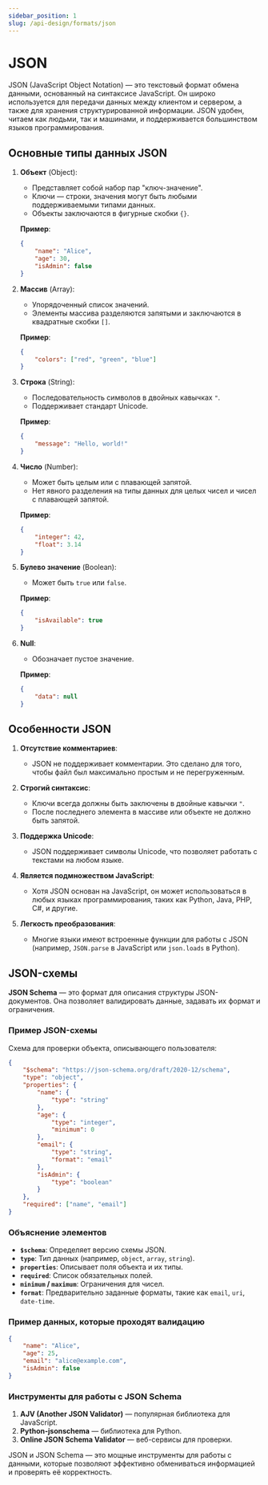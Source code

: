 ```yaml
---
sidebar_position: 1
slug: /api-design/formats/json
---
```


# JSON

JSON (JavaScript Object Notation) — это текстовый формат обмена данными, основанный на синтаксисе JavaScript. Он широко используется для передачи данных между клиентом и сервером, а также для хранения структурированной информации. JSON удобен, читаем как людьми, так и машинами, и поддерживается большинством языков программирования.

## Основные типы данных JSON

1. **Объект** (Object):
   - Представляет собой набор пар "ключ-значение".
   - Ключи — строки, значения могут быть любыми поддерживаемыми типами данных.
   - Объекты заключаются в фигурные скобки `{}`.

   **Пример**:

   ```json
   {
       "name": "Alice",
       "age": 30,
       "isAdmin": false
   }
   ```

2. **Массив** (Array):
   - Упорядоченный список значений.
   - Элементы массива разделяются запятыми и заключаются в квадратные скобки `[]`.

   **Пример**:

   ```json
   {
       "colors": ["red", "green", "blue"]
   }
   ```

3. **Строка** (String):
   - Последовательность символов в двойных кавычках `"`.
   - Поддерживает стандарт Unicode.

   **Пример**:

   ```json
   {
       "message": "Hello, world!"
   }
   ```

4. **Число** (Number):
   - Может быть целым или с плавающей запятой.
   - Нет явного разделения на типы данных для целых чисел и чисел с плавающей запятой.

   **Пример**:

   ```json
   {
       "integer": 42,
       "float": 3.14
   }
   ```

5. **Булево значение** (Boolean):
   - Может быть `true` или `false`.

   **Пример**:

   ```json
   {
       "isAvailable": true
   }
   ```

6. **Null**:
   - Обозначает пустое значение.

   **Пример**:

   ```json
   {
       "data": null
   }
   ```

## Особенности JSON

1. **Отсутствие комментариев**:
   - JSON не поддерживает комментарии. Это сделано для того, чтобы файл был максимально простым и не перегруженным.

2. **Строгий синтаксис**:
   - Ключи всегда должны быть заключены в двойные кавычки `"`.
   - После последнего элемента в массиве или объекте не должно быть запятой.

3. **Поддержка Unicode**:
   - JSON поддерживает символы Unicode, что позволяет работать с текстами на любом языке.

4. **Является подмножеством JavaScript**:
   - Хотя JSON основан на JavaScript, он может использоваться в любых языках программирования, таких как Python, Java, PHP, C#, и другие.

5. **Легкость преобразования**:
   - Многие языки имеют встроенные функции для работы с JSON (например, `JSON.parse` в JavaScript или `json.loads` в Python).

## JSON-схемы

**JSON Schema** — это формат для описания структуры JSON-документов. Она позволяет валидировать данные, задавать их формат и ограничения.

### Пример JSON-схемы

Схема для проверки объекта, описывающего пользователя:

```json
{
    "$schema": "https://json-schema.org/draft/2020-12/schema",
    "type": "object",
    "properties": {
        "name": {
            "type": "string"
        },
        "age": {
            "type": "integer",
            "minimum": 0
        },
        "email": {
            "type": "string",
            "format": "email"
        },
        "isAdmin": {
            "type": "boolean"
        }
    },
    "required": ["name", "email"]
}
```

### Объяснение элементов

- **`$schema`**: Определяет версию схемы JSON.
- **`type`**: Тип данных (например, `object`, `array`, `string`).
- **`properties`**: Описывает поля объекта и их типы.
- **`required`**: Список обязательных полей.
- **`minimum` / `maximum`**: Ограничения для чисел.
- **`format`**: Предварительно заданные форматы, такие как `email`, `uri`, `date-time`.

### Пример данных, которые проходят валидацию

```json
{
    "name": "Alice",
    "age": 25,
    "email": "alice@example.com",
    "isAdmin": false
}
```

### Инструменты для работы с JSON Schema

1. **AJV (Another JSON Validator)** — популярная библиотека для JavaScript.
2. **Python-jsonschema** — библиотека для Python.
3. **Online JSON Schema Validator** — веб-сервисы для проверки.

JSON и JSON Schema — это мощные инструменты для работы с данными, которые позволяют эффективно обмениваться информацией и проверять её корректность. 